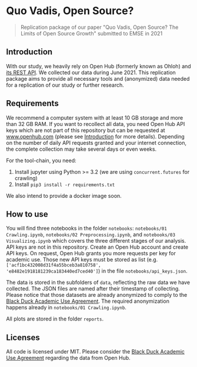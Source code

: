 # Quo Vadis, Open Source? 
> Replication package of our paper "Quo Vadis, Open Source? The Limits of Open Source Growth" submitted to EMSE in 2021


## Introduction

With our study, we heavily rely on Open Hub (formerly known as Ohloh) and [its REST API](https://github.com/blackducksoftware/ohloh_api#ohloh-api-documentation). We collected our data during June 2021. This replication package aims to provide all necessary tools and (anonymized) data needed for a replication of our study or further research. 


## Requirements

We recommend a computer system with at least 10 GB storage and more than 32 GB RAM. If you want to recollect all data, you need Open Hub API keys which are not part of this repository but can be requested at www.openhub.com (please see [Introduction](#introduction) for more details). Depending on the number of daily API requests granted and your internet connection, the complete collection may take several days or even weeks. 

For the tool-chain, you need:

1. Install jupyter using Python >= 3.2 (we are using `concurrent.futures` for crawling)
2. Install `pip3 install -r requirements.txt`

We also intend to provide a docker image soon.


## How to use

You will find three notebooks in the folder `notebooks`: `notebooks/01 Crawling.ipynb`, `notebooks/02 Preprocessing.ipynb`, and `notebooks/03 Visualizing.ipynb` which covers the three different stages of our analysis. API keys are not in this repository. Create an Open Hub account and create API keys. On request, Open Hub grants you more requests per key for academic use. Those new API keys must be stored as list (e.g. `['acf1bc432008d31f4a55bceb3a810758', 'e8482e1918181239ca183440ed7ced40']`) in the file `notebooks/api_keys.json`. 

The data is stored in the subfolders of `data`, reflecting the raw data we have collected. The JSON files are named after their timestamp of collecting. Please notice that those datasets are already anonymized to comply to the [Black Duck Academic Use Agreement](https://web.archive.org/web/20170619090829/https://blog.openhub.net/academic-use-agreement). The required anonymization happens already in `notebooks/01 Crawling.ipynb`. 

All plots are stored in the folder `reports`. 


## Licenses

All code is licensed under MIT. Please consider the [Black Duck Academic Use Agreement](https://web.archive.org/web/20170619090829/https://blog.openhub.net/academic-use-agreement) regarding the data from Open Hub. 
